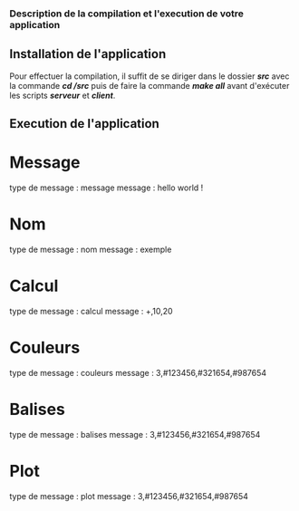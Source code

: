 ### Description de la compilation et l'execution de votre application
## Installation de l'application
Pour effectuer la compilation, il suffit de se diriger dans le dossier **_src_** avec la commande **_cd /src_** puis de faire la commande **_make all_** avant d'exécuter les scripts **_serveur_** et **_client_**.

## Execution de l'application
# Message
type de message : message
message : hello world !
# Nom
type de message : nom
message : exemple
# Calcul
type de message : calcul
message : +,10,20
# Couleurs
type de message : couleurs
message : 3,#123456,#321654,#987654
# Balises
type de message : balises
message : 3,#123456,#321654,#987654
# Plot
type de message : plot
message : 3,#123456,#321654,#987654